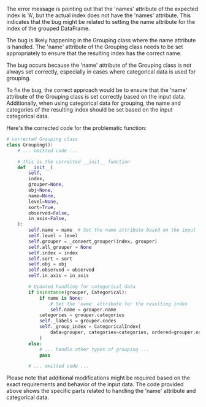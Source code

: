 The error message is pointing out that the 'names' attribute of the expected index is 'A', but the actual index does not have the 'names' attribute. This indicates that the bug might be related to setting the name attribute for the index of the grouped DataFrame.

The bug is likely happening in the Grouping class where the name attribute is handled. The 'name' attribute of the Grouping class needs to be set appropriately to ensure that the resulting index has the correct name.

The bug occurs because the 'name' attribute of the Grouping class is not always set correctly, especially in cases where categorical data is used for grouping.

To fix the bug, the correct approach would be to ensure that the 'name' attribute of the Grouping class is set correctly based on the input data. Additionally, when using categorical data for grouping, the name and categories of the resulting index should be set based on the input categorical data.

Here's the corrected code for the problematic function:

```python
# corrected Grouping class
class Grouping():
    # ... omitted code ...

    # this is the corrected __init__ function
    def __init__(
        self,
        index,
        grouper=None,
        obj=None,
        name=None,
        level=None,
        sort=True,
        observed=False,
        in_axis=False,
    ):
        self.name = name  # Set the name attribute based on the input 'name'
        self.level = level
        self.grouper = _convert_grouper(index, grouper)
        self.all_grouper = None
        self.index = index
        self.sort = sort
        self.obj = obj
        self.observed = observed
        self.in_axis = in_axis

        # Updated handling for categorical data
        if isinstance(grouper, Categorical):
            if name is None:
                # Set the 'name' attribute for the resulting index
                self.name = grouper.name
            categories = grouper.categories
            self._labels = grouper.codes
            self._group_index = CategoricalIndex(
                data=grouper, categories=categories, ordered=grouper.ordered, name=self.name
            )
        else:
            # ... handle other types of grouping ...
            pass

        # ... omitted code ...
```

Please note that additional modifications might be required based on the exact requirements and behavior of the input data. The code provided above shows the specific parts related to handling the 'name' attribute and categorical data.